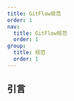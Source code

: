 ```yaml
---
title: GitFlow规范
order: 1
nav:
  title: GitFlow规范
  order: 1
group:
  title: 规范
  order: 1
---
```


## 引言
